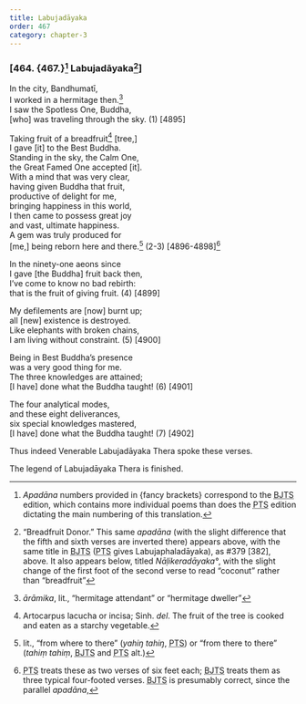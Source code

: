 ```yaml
---
title: Labujadāyaka
order: 467
category: chapter-3
---
```


### \[464. {467.}[^1] Labujadāyaka[^2]\]

In the city, Bandhumatī,  
I worked in a hermitage then.[^3]  
I saw the Spotless One, Buddha,  
\[who\] was traveling through the sky. (1) \[4895\]

Taking fruit of a breadfruit[^4] \[tree,\]  
I gave \[it\] to the Best Buddha.  
Standing in the sky, the Calm One,  
the Great Famed One accepted \[it\].  
With a mind that was very clear,  
having given Buddha that fruit,  
productive of delight for me,  
bringing happiness in this world,  
I then came to possess great joy  
and vast, ultimate happiness.  
A gem was truly produced for  
\[me,\] being reborn here and there.[^5] (2-3) \[4896-4898\][^6]

In the ninety-one aeons since  
I gave \[the Buddha\] fruit back then,  
I’ve come to know no bad rebirth:  
that is the fruit of giving fruit. (4) \[4899\]

My defilements are \[now\] burnt up;  
all \[new\] existence is destroyed.  
Like elephants with broken chains,  
I am living without constraint. (5) \[4900\]

Being in Best Buddha’s presence  
was a very good thing for me.  
The three knowledges are attained;  
\[I have\] done what the Buddha taught! (6) \[4901\]

The four analytical modes,  
and these eight deliverances,  
six special knowledges mastered,  
\[I have\] done what the Buddha taught! (7) \[4902\]

Thus indeed Venerable Labujadāyaka Thera spoke these verses.

The legend of Labujadāyaka Thera is finished.

[^1]: *Apadāna* numbers provided in {fancy brackets} correspond to the <abbr title="Buddha Jayanthi Tripitaka Series">BJTS</abbr> edition, which contains more individual poems than does the <abbr title="Pali Text Society">PTS</abbr> edition dictating the main numbering of this translation.

[^2]: “Breadfruit Donor.” This same *apadāna* (with the slight difference that the fifth and sixth verses are inverted there) appears above, with the same title in <abbr title="Buddha Jayanthi Tripitaka Series">BJTS</abbr> (<abbr title="Pali Text Society">PTS</abbr> gives Labujaphaladāyaka), as \#379 \[382\], above. It also appears below, titled *Nāḷikeradāyaka°*, with the slight change of the first foot of the second verse to read “coconut” rather than “breadfruit”

[^3]: *ārāmika*, lit., “hermitage attendant” or “hermitage dweller”

[^4]: Artocarpus lacucha or incisa; Sinh. *del*. The fruit of the tree is cooked and eaten as a starchy vegetable.

[^5]: lit., “from where to there” (*yahiŋ tahiŋ*, <abbr title="Pali Text Society">PTS</abbr>) or “from there to there” (*tahiṃ tahiṃ*, <abbr title="Buddha Jayanthi Tripitaka Series">BJTS</abbr> and <abbr title="Pali Text Society">PTS</abbr> alt.)

[^6]: <abbr title="Pali Text Society">PTS</abbr> treats these as two verses of six feet each; <abbr title="Buddha Jayanthi Tripitaka Series">BJTS</abbr> treats them as three typical four-footed verses. <abbr title="Buddha Jayanthi Tripitaka Series">BJTS</abbr> is presumably correct, since the parallel *apadāna*,
